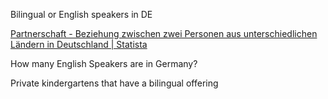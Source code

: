 Bilingual or English speakers in DE

[Partnerschaft - Beziehung zwischen zwei Personen aus unterschiedlichen Ländern in Deutschland | Statista](https://de.statista.com/statistik/daten/studie/741094/umfrage/umfrage-zu-binationalen-partnerschaften/)

How many English Speakers are in Germany?

Private kindergartens that have a bilingual offering



